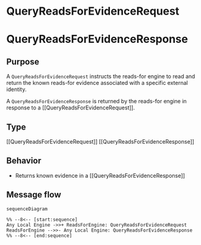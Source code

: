 <div class="message" markdown>


# QueryReadsForEvidenceRequest
# QueryReadsForEvidenceResponse

## Purpose

<!-- --8<-- [start:purpose] -->
A `QueryReadsForEvidenceRequest` instructs the reads-for engine to read and return the known reads-for evidence associated with a specific external identity.

A `QueryReadsForEvidenceResponse` is returned by the reads-for engine in response to a [[QueryReadsForEvidenceRequest]].
<!-- --8<-- [end:purpose] -->

## Type

<!-- --8<-- [start:type] -->
[[QueryReadsForEvidenceRequest]]
[[QueryReadsForEvidenceResponse]]
<!-- --8<-- [end:type] -->

## Behavior

<!-- --8<-- [start:behavior] -->
- Returns known evidence in a [[QueryReadsForEvidenceResponse]]
<!-- --8<-- [end:behavior] -->

## Message flow

<!-- --8<-- [start:messages] -->
```mermaid
sequenceDiagram

%% --8<-- [start:sequence]
Any Local Engine ->>+ ReadsForEngine: QueryReadsForEvidenceRequest
ReadsForEngine -->>- Any Local Engine: QueryReadsForEvidenceResponse
%% --8<-- [end:sequence]
```
<!-- --8<-- [end:messages] -->

</div>